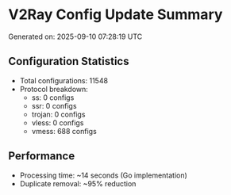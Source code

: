 # V2Ray Config Update Summary
Generated on: 2025-09-10 07:28:19 UTC

## Configuration Statistics
- Total configurations: 11548
- Protocol breakdown:
  - ss: 0 configs
  - ssr: 0 configs
  - trojan: 0 configs
  - vless: 0 configs
  - vmess: 688 configs

## Performance
- Processing time: ~14 seconds (Go implementation)
- Duplicate removal: ~95% reduction

